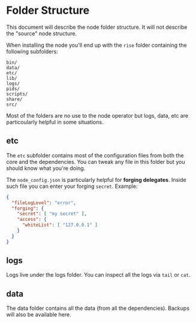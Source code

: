 # Folder Structure

This document will describe the node folder structure. It will not describe the "source" node structure.

When installing the node you'll end up with the `rise` folder containing the following subfolders:

```
bin/
data/
etc/
lib/
logs/
pids/
scripts/
share/
src/
```

Most of the folders are no use to the node operator but logs, data, etc are particoularly helpful in some situations.

## etc

The `etc` subfolder contains most of the configuration files from both the core and the dependencies. You can tweak any file in this folder but you should know what you're doing.

The `node_config.json` is particularly helpful for **forging delegates**. Inside such file you can enter your forging `secret`. Example:

```json
{
  "fileLogLevel": "error",
  "forging": {
    "secret": [ "my secret" ],
    "access": {
      "whiteList": [ "127.0.0.1" ]
    }
  }
}
```

## logs

Logs live under the logs folder. You can inspect all the logs via `tail` or `cat`.

## data

The data folder contains all the data (from all the dependencies). Backups will also be available here.
